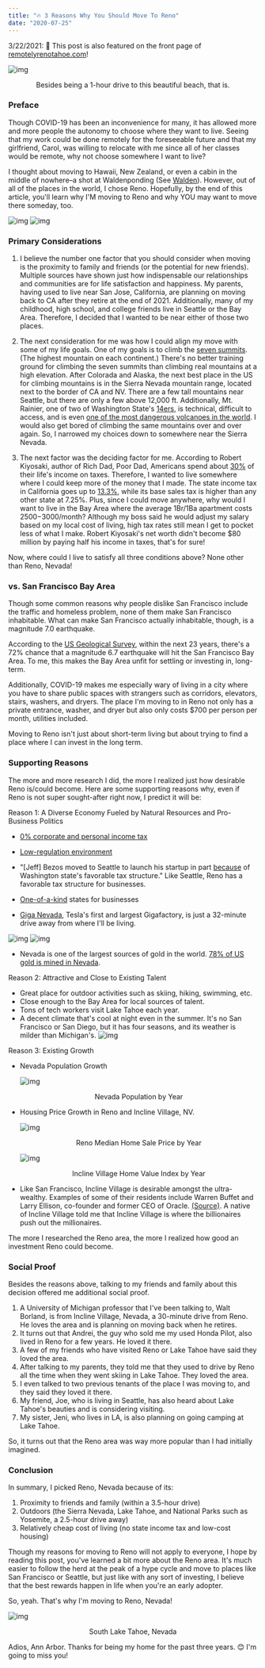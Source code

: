```yaml
---
title: "🔥 3 Reasons Why You Should Move To Reno"
date: "2020-07-25"
---
```


3/22/2021: 👀 This post is also featured on the front page of [remotelyrenotahoe.com](https://remotelyrenotahoe.com)!

![img](/posts/reno-beach.jpg)

<center> Besides being a 1-hour drive to this beautiful beach, that is. </center>

### Preface

Though COVID-19 has been an inconvenience for many, it has allowed more and more people the autonomy to choose where they want to live. Seeing that my work could be done remotely for the foreseeable future and that my girlfriend, Carol, was willing to relocate with me since all of her classes would be remote, why not choose somewhere I want to live?

I thought about moving to Hawaii, New Zealand, or even a cabin in the middle of nowhere–a shot at Waldenponding (See [Walden](https://en.wikipedia.org/wiki/Walden)). However, out of all of the places in the world, I chose Reno. Hopefully, by the end of this article, you'll learn why I'M moving to Reno and why YOU may want to move there someday, too.

![img](/posts/reno-map-1.png)
![img](/posts/reno-map-2.png)

### Primary Considerations

1. I believe the number one factor that you should consider when moving is the proximity to family and friends (or the potential for new friends). Multiple sources have shown just how indispensable our relationships and communities are for life satisfaction and happiness. My parents, having used to live near San Jose, California, are planning on moving back to CA after they retire at the end of 2021. Additionally, many of my childhood, high school, and college friends live in Seattle or the Bay Area. Therefore, I decided that I wanted to be near either of those two places.

2. The next consideration for me was how I could align my move with some of my life goals. One of my goals is to climb the [seven summits](https://en.wikipedia.org/wiki/Seven_Summits). (The highest mountain on each continent.) There's no better training ground for climbing the seven summits than climbing real mountains at a high elevation. After Colorada and Alaska, the next best place in the US for climbing mountains is in the Sierra Nevada mountain range, located next to the border of CA and NV. There are a few tall mountains near Seattle, but there are only a few above 12,000 ft. Additionally, Mt. Rainier, one of two of Washington State's [14ers](https://en.wikipedia.org/wiki/Fourteener), is technical, difficult to access, and is even [one of the most dangerous volcanoes in the world](https://en.wikipedia.org/wiki/Mount_Rainier#cite_note-8). I would also get bored of climbing the same mountains over and over again. So, I narrowed my choices down to somewhere near the Sierra Nevada.

3. The next factor was the deciding factor for me. According to Robert Kiyosaki, author of Rich Dad, Poor Dad, Americans spend about [30%](https://www.richdad.com/taxes-are-your-largest-single-expense) of their life's income on taxes. Therefore, I wanted to live somewhere where I could keep more of the money that I made. The state income tax in California goes up to [13.3%](https://smartasset.com/taxes/california-tax-calculator#:~:text=gallon%20of%20diesel-,California%20has%20among%20the%20highest%20taxes%20in%20the%20nation.,tax%20rate%20in%20the%20country.), while its base sales tax is higher than any other state at 7.25%. Plus, since I could move anywhere, why would I want to live in the Bay Area where the average 1Br/1Ba apartment costs $2500-$3000/month? Although my boss said he would adjust my salary based on my local cost of living, high tax rates still mean I get to pocket less of what I make. Robert Kiyosaki's net worth didn't become $80 million by paying half his income in taxes, that's for sure!

Now, where could I live to satisfy all three conditions above? None other than Reno, Nevada!

### vs. San Francisco Bay Area

Though some common reasons why people dislike San Francisco include the traffic and homeless problem, none of them make San Francisco inhabitable. What can make San Francisco actually inhabitable, though, is a magnitude 7.0 earthquake.

According to the [US Geological Survey](https://pubs.usgs.gov/fs/2016/3020/fs20163020.pdf), within the next 23 years, there's a 72% chance that a magnitude 6.7 earthquake will hit the San Francisco Bay Area. To me, this makes the Bay Area unfit for settling or investing in, long-term.

Additionally, COVID-19 makes me especially wary of living in a city where you have to share public spaces with strangers such as corridors, elevators, stairs, washers, and dryers. The place I'm moving to in Reno not only has a private entrance, washer, and dryer but also only costs $700 per person per month, utilities included.

Moving to Reno isn't just about short-term living but about trying to find a place where I can invest in the long term.

### Supporting Reasons

The more and more research I did, the more I realized just how desirable Reno is/could become. Here are some supporting reasons why, even if Reno is not super sought-after right now, I predict it will be:

Reason 1: A Diverse Economy Fueled by Natural Resources and Pro-Business Politics

- [0% corporate and personal income tax](https://en.wikipedia.org/wiki/Nevada_corporation)
- [Low-regulation environment](https://www.diversifynevada.com/why-nevada/nevada-advantage/#:~:text=Nevada%20is%20a%20one%2Dof,environment%20for%20business%20and%20industry.&text=No%20inheritance%20or%20gift%20tax,regulatory%2C%20licensing%20and%20annual%20fees.)
- "[Jeff] Bezos moved to Seattle to launch his startup in part [because](https://www.heraldnet.com/business/seattle-likes-bill-gates-but-jeff-bezos-not-so-much/) of Washington state's favorable tax structure."
  Like Seattle, Reno has a favorable tax structure for businesses.
- [One-of-a-kind](https://www.inc.com/ilya-pozin/this-is-why-nevada-is-the-best-place-for-you-to-start-a-business.html#:~:text=Nevada%20is%20a%20great%20place,be%20residents%20of%20the%20state.) states for businesses

- [Giga Nevada](https://en.wikipedia.org/wiki/Giga_Nevada), Tesla's first and largest Gigafactory, is just a 32-minute drive away from where I'll be living.

![img](/posts/giga-nevada-location.jpg)
![img](/posts/gigafactory.jpg)

- Nevada is one of the largest sources of gold in the world. [78% of US gold is mined in Nevada](https://en.wikipedia.org/wiki/Gold_mining_in_Nevada).

Reason 2: Attractive and Close to Existing Talent

- Great place for outdoor activities such as skiing, hiking, swimming, etc.
- Close enough to the Bay Area for local sources of talent.
- Tons of tech workers visit Lake Tahoe each year.
- A decent climate that's cool at night even in the summer. It's no San Francisco or San Diego, but it has four seasons, and its weather is milder than Michigan's.
![img](/posts/reno-weather.png)

Reason 3: Existing Growth

- Nevada Population Growth

  ![img](/posts/nv-pop-growth.png)
  <center> Nevada Population by Year </center>

- Housing Price Growth in Reno and Incline Village, NV.

  ![img](/posts/reno-housing-prices.png)
  <center> Reno Median Home Sale Price by Year </center>

  ![img](/posts/incline-house-prices.png)
  <center> Incline Village Home Value Index by Year </center>

* Like San Francisco, Incline Village is desirable amongst the ultra-wealthy. Examples of some of their residents include Warren Buffet and Larry Ellison, co-founder and former CEO of Oracle. [(Source)](https://en.wikipedia.org/wiki/Incline_Village,_Nevada). A native of Incline Village told me that Incline Village is where the billionaires push out the millionaires.

The more I researched the Reno area, the more I realized how good an investment Reno could become.

### Social Proof

Besides the reasons above, talking to my friends and family about this decision offered me additional social proof.

1. A University of Michigan professor that I've been talking to, Walt Borland, is from Incline Village, Nevada, a 30-minute drive from Reno. He loves the area and is planning on moving back when he retires.
2. It turns out that Andrei, the guy who sold me my used Honda Pilot, also lived in Reno for a few years. He loved it there.
3. A few of my friends who have visited Reno or Lake Tahoe have said they loved the area.
4. After talking to my parents, they told me that they used to drive by Reno all the time when they went skiing in Lake Tahoe. They loved the area.
5. I even talked to two previous tenants of the place I was moving to, and they said they loved it there.
6. My friend, Joe, who is living in Seattle, has also heard about Lake Tahoe's beauties and is considering visiting.
7. My sister, Jeni, who lives in LA, is also planning on going camping at Lake Tahoe.

So, it turns out that the Reno area was way more popular than I had initially imagined.

### Conclusion

In summary, I picked Reno, Nevada because of its:

1. Proximity to friends and family (within a 3.5-hour drive)
2. Outdoors (the Sierra Nevada, Lake Tahoe, and National Parks such as Yosemite, a 2.5-hour drive away)
3. Relatively cheap cost of living (no state income tax and low-cost housing)

Though my reasons for moving to Reno will not apply to everyone, I hope by reading this post, you've learned a bit more about the Reno area. It's much easier to follow the herd at the peak of a hype cycle and move to places like San Francisco or Seattle, but just like with any sort of investing, I believe that the best rewards happen in life when you're an early adopter.

So, yeah. That's why I'm moving to Reno, Nevada!

![img](/posts/south-lake-tahoe.jpg)
<center> South Lake Tahoe, Nevada </center>

Adios, Ann Arbor. Thanks for being my home for the past three years. 😊 I'm going to miss you!
